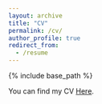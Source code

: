 ```yaml
---
layout: archive
title: "CV"
permalink: /cv/
author_profile: true
redirect_from:
  - /resume
---
```


{% include base_path %}


You can find my CV [Here](/files/CV.pdf).